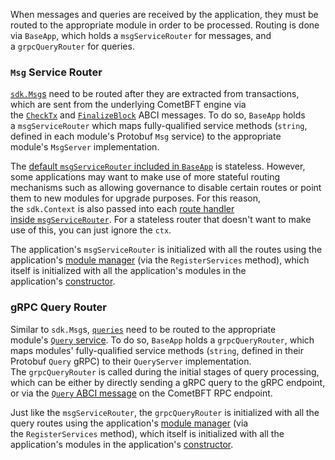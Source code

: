 When messages and queries are received by the application, they must be routed to the appropriate module in order to be processed. Routing is done via `BaseApp`, which holds a `msgServiceRouter` for messages, and a `grpcQueryRouter` for queries.


### `Msg` Service Router[​](https://docs.cosmos.network/v0.52/learn/advanced/baseapp#msg-service-router "Direct link to msg-service-router")

[`sdk.Msg`s](https://docs.cosmos.network/v0.52/build/building-modules/messages-and-queries#messages) need to be routed after they are extracted from transactions, which are sent from the underlying CometBFT engine via the [`CheckTx`](https://docs.cosmos.network/v0.52/learn/advanced/baseapp#checktx) and [`FinalizeBlock`](https://docs.cosmos.network/v0.52/learn/advanced/baseapp#finalizeblock) ABCI messages. To do so, `BaseApp` holds a `msgServiceRouter` which maps fully-qualified service methods (`string`, defined in each module's Protobuf `Msg` service) to the appropriate module's `MsgServer` implementation.

The [default `msgServiceRouter` included in `BaseApp`](https://github.com/cosmos/cosmos-sdk/blob/v0.52.0-beta.2/baseapp/msg_service_router.go) is stateless. However, some applications may want to make use of more stateful routing mechanisms such as allowing governance to disable certain routes or point them to new modules for upgrade purposes. For this reason, the `sdk.Context` is also passed into each [route handler inside `msgServiceRouter`](https://github.com/cosmos/cosmos-sdk/blob/v0.52.0-beta.2/baseapp/msg_service_router.go#L42). For a stateless router that doesn't want to make use of this, you can just ignore the `ctx`.

The application's `msgServiceRouter` is initialized with all the routes using the application's [module manager](https://docs.cosmos.network/v0.52/build/building-modules/module-manager#manager) (via the `RegisterServices` method), which itself is initialized with all the application's modules in the application's [constructor](https://docs.cosmos.network/v0.52/learn/beginner/app-anatomy#constructor-function).



### gRPC Query Router[​](https://docs.cosmos.network/v0.52/learn/advanced/baseapp#grpc-query-router "Direct link to gRPC Query Router")

Similar to `sdk.Msg`s, [`queries`](https://docs.cosmos.network/v0.52/build/building-modules/messages-and-queries#queries) need to be routed to the appropriate module's [`Query` service](https://docs.cosmos.network/v0.52/build/building-modules/query-services). To do so, `BaseApp` holds a `grpcQueryRouter`, which maps modules' fully-qualified service methods (`string`, defined in their Protobuf `Query` gRPC) to their `QueryServer` implementation. The `grpcQueryRouter` is called during the initial stages of query processing, which can be either by directly sending a gRPC query to the gRPC endpoint, or via the [`Query` ABCI message](https://docs.cosmos.network/v0.52/learn/advanced/baseapp#query) on the CometBFT RPC endpoint.

Just like the `msgServiceRouter`, the `grpcQueryRouter` is initialized with all the query routes using the application's [module manager](https://docs.cosmos.network/v0.52/build/building-modules/module-manager) (via the `RegisterServices` method), which itself is initialized with all the application's modules in the application's [constructor](https://docs.cosmos.network/v0.52/learn/beginner/app-anatomy#constructor-function).